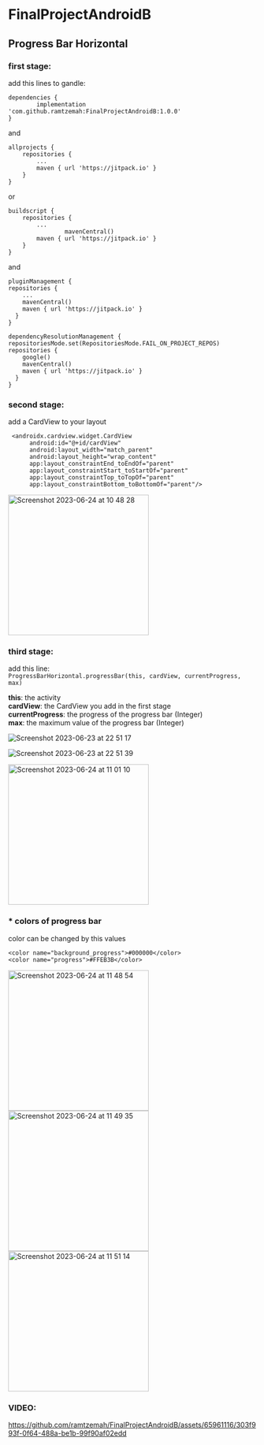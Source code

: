 # FinalProjectAndroidB

## Progress Bar Horizontal

### first stage:

add this lines to gandle:

	dependencies {
	        implementation 'com.github.ramtzemah:FinalProjectAndroidB:1.0.0'
	}

and

	allprojects {
		repositories {
			...
			maven { url 'https://jitpack.io' }
		}
	}

or

	buildscript {
		repositories {
			...
                    mavenCentral()
			maven { url 'https://jitpack.io' }
		}
	}

and

	pluginManagement {
    repositories {
        ...
        mavenCentral()
        maven { url 'https://jitpack.io' }
      }
    }

    dependencyResolutionManagement {
    repositoriesMode.set(RepositoriesMode.FAIL_ON_PROJECT_REPOS)
    repositories {
        google()
        mavenCentral()
        maven { url 'https://jitpack.io' }
      }
    }

### second stage:
add a CardView to your layout

     <androidx.cardview.widget.CardView
          android:id="@+id/cardView"
          android:layout_width="match_parent"
          android:layout_height="wrap_content"
          app:layout_constraintEnd_toEndOf="parent"
          app:layout_constraintStart_toStartOf="parent"
          app:layout_constraintTop_toTopOf="parent"
          app:layout_constraintBottom_toBottomOf="parent"/> 

<img width="285" alt="Screenshot 2023-06-24 at 10 48 28" src="https://github.com/ramtzemah/FinalProjectAndroidB/assets/65961116/48595a9b-3262-4c63-b4c8-00e4f096783e">

### third stage:
add this line:<br>
``` ProgressBarHorizontal.progressBar(this, cardView, currentProgress, max) ```<br>

**this**: the activity<br>
**cardView**: the CardView you add in the first stage<br>
**currentProgress**: the progress of the progress bar (Integer)<br>
**max**: the maximum value of the progress bar (Integer)<br>

![Screenshot 2023-06-23 at 22 51 17](https://github.com/ramtzemah/FinalProjectAndroidB/assets/65961116/debbfb5b-b5d3-4a1c-b17c-11bf6aaf7497)

![Screenshot 2023-06-23 at 22 51 39](https://github.com/ramtzemah/FinalProjectAndroidB/assets/65961116/b48f9643-3e91-44e4-817b-672b95323bc1)

<img width="285" alt="Screenshot 2023-06-24 at 11 01 10" src="https://github.com/ramtzemah/FinalProjectAndroidB/assets/65961116/9497ee5c-32dd-4f51-b71f-4ae0866e4922">


### * colors of progress bar
color can be changed by this values

    <color name="background_progress">#000000</color>
    <color name="progress">#FFEB3B</color>

<img width="285" alt="Screenshot 2023-06-24 at 11 48 54" src="https://github.com/ramtzemah/FinalProjectAndroidB/assets/65961116/2a608f05-a032-45fb-bd47-827ce1722f22">
<img width="285" alt="Screenshot 2023-06-24 at 11 49 35" src="https://github.com/ramtzemah/FinalProjectAndroidB/assets/65961116/ea3c376d-a3a0-42a0-9515-b58e42acc05d">
<img width="285" alt="Screenshot 2023-06-24 at 11 51 14" src="https://github.com/ramtzemah/FinalProjectAndroidB/assets/65961116/f354807a-08dc-44dc-b06a-267d86edbffc">

### VIDEO:

https://github.com/ramtzemah/FinalProjectAndroidB/assets/65961116/303f993f-0f64-488a-be1b-99f90af02edd


